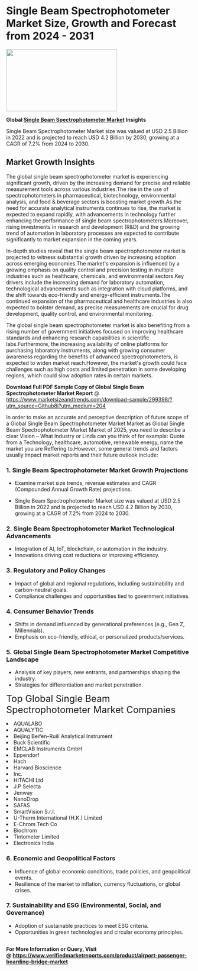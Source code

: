<H1>Single Beam Spectrophotometer Market Size, Growth and Forecast from 2024 - 2031</H1><img class="aligncenter size-medium wp-image-584254" src="https://thirdeyenews.in/wp-content/uploads/2024/09/Global-Market-Research-300x168.jpeg" alt="" width="300" height="168" /><p><strong>Global&nbsp;<a href="https://www.marketsizeandtrends.com/download-sample/299398/?utm_source=Github8j?utm_medium=204">Single Beam Spectrophotometer Market</a> Insights</strong></p><p>Single Beam Spectrophotometer Market size was valued at USD 2.5 Billion in 2022 and is projected to reach USD 4.2 Billion by 2030, growing at a CAGR of 7.2% from 2024 to 2030.</p><p><h2>Market Growth Insights</h2> <p>The global single beam spectrophotometer market is experiencing significant growth, driven by the increasing demand for precise and reliable measurement tools across various industries.The rise in the use of spectrophotometers in pharmaceutical, biotechnology, environmental analysis, and food & beverage sectors is boosting market growth.As the need for accurate analytical instruments continues to rise, the market is expected to expand rapidly, with advancements in technology further enhancing the performance of single beam spectrophotometers.Moreover, rising investments in research and development (R&D) and the growing trend of automation in laboratory processes are expected to contribute significantly to market expansion in the coming years.</p> <p>In-depth studies reveal that the single beam spectrophotometer market is projected to witness substantial growth driven by increasing adoption across emerging economies.The market's expansion is influenced by a growing emphasis on quality control and precision testing in multiple industries such as healthcare, chemicals, and environmental sectors.Key drivers include the increasing demand for laboratory automation, technological advancements such as integration with cloud platforms, and the shift towards eco-friendly and energy-efficient instruments.The continued expansion of the pharmaceutical and healthcare industries is also expected to bolster demand, as precise measurements are crucial for drug development, quality control, and environmental monitoring.</p> <p>The global single beam spectrophotometer market is also benefiting from a rising number of government initiatives focused on improving healthcare standards and enhancing research capabilities in scientific labs.Furthermore, the increasing availability of online platforms for purchasing laboratory instruments, along with growing consumer awareness regarding the benefits of advanced spectrophotometers, is expected to widen market reach.However, the market's growth could face challenges such as high costs and limited penetration in some developing regions, which could slow adoption rates in certain markets.</p> <p><span class=""><strong>Download Full PDF Sample Copy of Global Single Beam Spectrophotometer Market Report</strong> @ <a href="https://www.marketsizeandtrends.com/download-sample/299398/?utm_source=Github8j?utm_medium=204" target="_blank">https://www.marketsizeandtrends.com/download-sample/299398/?utm_source=Github8j?utm_medium=204</a></span></p><p>In order to make an accurate and perceptive description of future scope of a Global&nbsp;Single Beam Spectrophotometer Market Market as Global&nbsp;Single Beam Spectrophotometer Market Market of 2025, you need to describe a clear Vision &ndash; What Industry or Linda can you think of for example: Quote from a Technology, healthcare, automotive, renewable energy, name the market you are Reffering to.However, some general trends and factors usually impact market reports and their future outlook include:</p><h3>1.&nbsp;<strong>Single Beam Spectrophotometer Market Growth Projections</strong></h3><ul><li>Examine market size trends, revenue estimates and CAGR (Compounded Annual Growth Rate) projections.</li><li><p>Single Beam Spectrophotometer Market size was valued at USD 2.5 Billion in 2022 and is projected to reach USD 4.2 Billion by 2030, growing at a CAGR of 7.2% from 2024 to 2030.</p></li></ul><h3>2.&nbsp;<strong>Single Beam Spectrophotometer Market Technological Advancements</strong></h3><ul><li>Integration of AI, IoT, blockchain, or automation in the industry.</li><li>Innovations driving cost reductions or improving efficiency.</li></ul><h3>3.&nbsp;<strong>Regulatory and Policy Changes</strong></h3><ul><li>Impact of global and regional regulations, including sustainability and carbon-neutral goals.</li><li>Compliance challenges and opportunities tied to government initiatives.</li></ul><h3>4.&nbsp;<strong>Consumer Behavior Trends</strong></h3><ul><li>Shifts in demand influenced by generational preferences (e.g., Gen Z, Millennials).</li><li>Emphasis on eco-friendly, ethical, or personalized products/services.</li></ul><h3>5.&nbsp;<strong>Global Single Beam Spectrophotometer Market Competitive Landscape</strong></h3><ul><li>Analysis of key players, new entrants, and partnerships shaping the industry.</li><li>Strategies for differentiation and market penetration.</li></ul><p data-pm-slice="1 1 []"><span style="color: inherit; font-family: inherit; font-size: 25px;">Top Global Single Beam Spectrophotometer Market Companies</span></p><div class="" data-test-id=""><p><li>AQUALABO</li><li> AQUALYTIC</li><li> Beijing Beifen-Ruili Analytical Instrument</li><li> Buck Scientific</li><li> EMCLAB Instruments GmbH</li><li> Eppendorf</li><li> Hach</li><li> Harvard Bioscience</li><li> Inc.</li><li> HITACHI Ltd</li><li> J.P Selecta</li><li> Jenway</li><li> NanoDrop</li><li> SAFAS</li><li> SmartVision S.r.l.</li><li> U-Therm International (H.K.) Limited</li><li> E-Chrom Tech Co</li><li> Biochrom</li><li> Tintometer Limited</li><li> Electronics India</li></p></div><h3>6.&nbsp;<strong>Economic and Geopolitical Factors</strong></h3><ul><li>Influence of global economic conditions, trade policies, and geopolitical events.</li><li>Resilience of the market to inflation, currency fluctuations, or global crises.</li></ul><h3>7.&nbsp;<strong>Sustainability and ESG (Environmental, Social, and Governance)</strong></h3><ul><li>Adoption of sustainable practices to meet ESG criteria.</li><li>Opportunities in green technologies and circular economy principles.</li></ul><h2><strong style="font-size: 14px;">For More Information or Query, Visit @&nbsp;</strong><a style="background-color: #ffffff; font-size: 14px;" href="https://www.marketsizeandtrends.com/report/single-beam-spectrophotometer-market/" target="_blank">https://www.verifiedmarketreports.com/product/airport-passenger-boarding-bridge-market</a></h2>